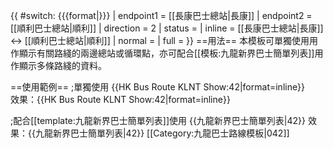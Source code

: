 {{ #switch: {{{format|}}}
  | endpoint1 = [[長康巴士總站|長康]]
  | endpoint2 = [[順利巴士總站|順利]]
  | direction = 2
  | status =
  | inline = [[長康巴士總站|長康]] ↔ [[順利巴士總站|順利]]
  | normal =
  | full =
}}<noinclude>
==用法==
本模板可單獨使用用作顯示有關路綫的兩邊總站或循環點，亦可配合[[模板:九龍新界巴士簡單列表]]用作顯示多條路綫的資料。

==使用範例==
;單獨使用
<nowiki>{{HK Bus Route KLNT Show:42|format=inline}}</nowiki><br>
效果：{{HK Bus Route KLNT Show:42|format=inline}}

;配合[[template:九龍新界巴士簡單列表]]使用
<nowiki>{{九龍新界巴士簡單列表|42}}</nowiki>
效果：{{九龍新界巴士簡單列表|42}}
[[Category:九龍巴士路線模板|042]]</noinclude>